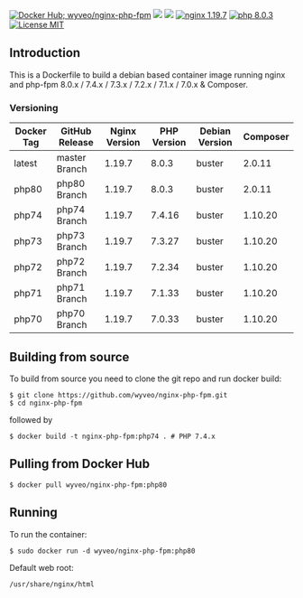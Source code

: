 [![Docker Hub; wyveo/nginx-php-fpm](https://img.shields.io/badge/docker%20hub-wyveo%2Fnginx--php--fpm-blue.svg?&logo=docker&style=for-the-badge)](https://hub.docker.com/r/wyveo/nginx-php-fpm/) [![](https://badges.weareopensource.me/docker/pulls/wyveo/nginx-php-fpm?style=for-the-badge)](https://hub.docker.com/r/wyveo/nginx-php-fpm/) [![](https://img.shields.io/docker/image-size/wyveo/nginx-php-fpm/php80?style=for-the-badge)](https://hub.docker.com/r/wyveo/nginx-php-fpm/) [![nginx 1.19.7](https://img.shields.io/badge/nginx-1.19.7-brightgreen.svg?&logo=nginx&logoColor=white&style=for-the-badge)](https://nginx.org/en/CHANGES) [![php 8.0.3](https://img.shields.io/badge/php--fpm-8.0.3-blue.svg?&logo=php&logoColor=white&style=for-the-badge)](https://secure.php.net/releases/8_0_3.php) [![License MIT](https://img.shields.io/badge/license-MIT-blue.svg?&style=for-the-badge)](https://github.com/wyveo/nginx-php-fpm/blob/master/LICENSE)

## Introduction
This is a Dockerfile to build a debian based container image running nginx and php-fpm 8.0.x / 7.4.x / 7.3.x / 7.2.x / 7.1.x / 7.0.x & Composer.

### Versioning
| Docker Tag | GitHub Release | Nginx Version | PHP Version | Debian Version | Composer
|-----|-------|-----|--------|--------|------|
| latest | master Branch |1.19.7 | 8.0.3 | buster | 2.0.11 |
| php80 | php80 Branch |1.19.7 | 8.0.3 | buster | 2.0.11 |
| php74 | php74 Branch |1.19.7 | 7.4.16 | buster | 1.10.20 |
| php73 | php73 Branch |1.19.7 | 7.3.27 | buster | 1.10.20 |
| php72 | php72 Branch |1.19.7 | 7.2.34 | buster | 1.10.20 |
| php71 | php71 Branch |1.19.7 | 7.1.33 | buster | 1.10.20 |
| php70 | php70 Branch |1.19.7 | 7.0.33 | buster | 1.10.20 |

## Building from source
To build from source you need to clone the git repo and run docker build:
```
$ git clone https://github.com/wyveo/nginx-php-fpm.git
$ cd nginx-php-fpm
```

followed by
```
$ docker build -t nginx-php-fpm:php74 . # PHP 7.4.x
```


## Pulling from Docker Hub
```
$ docker pull wyveo/nginx-php-fpm:php80
```

## Running
To run the container:
```
$ sudo docker run -d wyveo/nginx-php-fpm:php80
```

Default web root:
```
/usr/share/nginx/html
```
